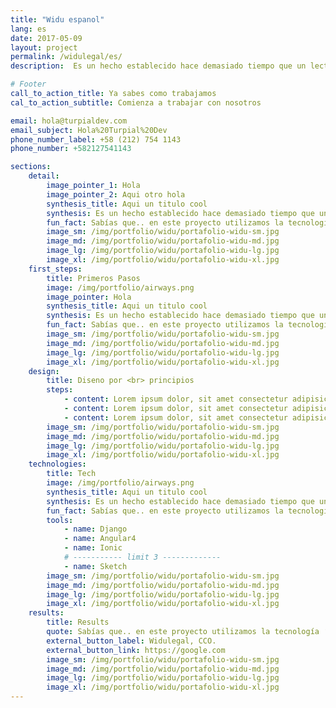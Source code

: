 ```yaml
---
title: "Widu espanol"
lang: es
date: 2017-05-09
layout: project
permalink: /widulegal/es/
description:  Es un hecho establecido hace demasiado tiempo que un lector se distraerá con el contenido del texto...

# Footer
call_to_action_title: Ya sabes como trabajamos
cal_to_action_subtitle: Comienza a trabajar con nosotros

email: hola@turpialdev.com
email_subject: Hola%20Turpial%20Dev
phone_number_label: +58 (212) 754 1143
phone_number: +582127541143

sections:
    detail:
        image_pointer_1: Hola
        image_pointer_2: Aqui otro hola
        synthesis_title: Aqui un titulo cool
        synthesis: Es un hecho establecido hace demasiado tiempo que un lector se distraerá con el contenido del texto Es un hecho establecido hace demasiado tiempo que un lector se distraerá con elcontenido del texto.
        fun_fact: Sabías que.. en este proyecto utilizamos la tecnología ‘Lorem ipsum” para tal cosa texto aqui lorem ipsum para tal cosa texto aqui lorem ipsum.
        image_sm: /img/portfolio/widu/portafolio-widu-sm.jpg
        image_md: /img/portfolio/widu/portafolio-widu-md.jpg
        image_lg: /img/portfolio/widu/portafolio-widu-lg.jpg
        image_xl: /img/portfolio/widu/portafolio-widu-xl.jpg
    first_steps:
        title: Primeros Pasos
        image: /img/portfolio/airways.png
        image_pointer: Hola
        synthesis_title: Aqui un titulo cool
        synthesis: Es un hecho establecido hace demasiado tiempo que un lector se distraerá con el contenido del texto Es un hecho establecido hace demasiado tiempo que un lector se distraerá con elcontenido del texto.
        fun_fact: Sabías que.. en este proyecto utilizamos la tecnología ‘Lorem ipsum” para tal cosa texto aqui lorem ipsum para tal cosa texto aqui lorem ipsum.
        image_sm: /img/portfolio/widu/portafolio-widu-sm.jpg
        image_md: /img/portfolio/widu/portafolio-widu-md.jpg
        image_lg: /img/portfolio/widu/portafolio-widu-lg.jpg
        image_xl: /img/portfolio/widu/portafolio-widu-xl.jpg
    design:
        title: Diseno por <br> principios
        steps:
            - content: Lorem ipsum dolor, sit amet consectetur adipisicing elit. Voluptatibus voluptatum nemo vel reprehenderit cumque maxime perferendis. Obcaecati delectus quia non laudantium porro, dicta quae autem nobis iusto ut harum sint!
            - content: Lorem ipsum dolor, sit amet consectetur adipisicing elit. Voluptatibus voluptatum nemo vel reprehenderit cumque maxime perferendis.
            - content: Lorem ipsum dolor, sit amet consectetur adipisicing elit. Voluptatibus voluptatum nemo vel reprehenderit cumque maxime perferendis. Obcaecati delectus quia non laudantium porro.
        image_sm: /img/portfolio/widu/portafolio-widu-sm.jpg
        image_md: /img/portfolio/widu/portafolio-widu-md.jpg
        image_lg: /img/portfolio/widu/portafolio-widu-lg.jpg
        image_xl: /img/portfolio/widu/portafolio-widu-xl.jpg
    technologies:
        title: Tech
        image: /img/portfolio/airways.png
        synthesis_title: Aqui un titulo cool
        synthesis: Es un hecho establecido hace demasiado tiempo que un lector se distraerá con el contenido del texto Es un hecho establecido hace demasiado tiempo que un lector se distraerá con elcontenido del texto.
        fun_fact: Sabías que.. en este proyecto utilizamos la tecnología ‘Lorem ipsum” para tal cosa texto aqui lorem ipsum para tal cosa texto aqui lorem ipsum.
        tools:
            - name: Django
            - name: Angular4
            - name: Ionic
            # ----------- limit 3 -------------
            - name: Sketch
        image_sm: /img/portfolio/widu/portafolio-widu-sm.jpg
        image_md: /img/portfolio/widu/portafolio-widu-md.jpg
        image_lg: /img/portfolio/widu/portafolio-widu-lg.jpg
        image_xl: /img/portfolio/widu/portafolio-widu-xl.jpg
    results:
        title: Results
        quote: Sabías que.. en este proyecto utilizamos la tecnología ‘Lorem ipsum” para tal cosa texto aqui lorem ipsum para tal cosa texto aqui lorem ipsum.
        external_button_label: Widulegal, CCO.
        external_button_link: https://google.com
        image_sm: /img/portfolio/widu/portafolio-widu-sm.jpg
        image_md: /img/portfolio/widu/portafolio-widu-md.jpg
        image_lg: /img/portfolio/widu/portafolio-widu-lg.jpg
        image_xl: /img/portfolio/widu/portafolio-widu-xl.jpg
---
```


